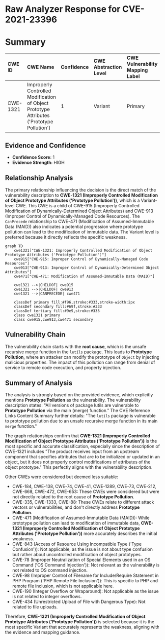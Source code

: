 # Raw Analyzer Response for CVE-2021-23396

# Summary
| CWE ID  | CWE Name                                                                                | Confidence | CWE Abstraction Level | CWE Vulnerability Mapping Label | CWE-Vulnerability Mapping Notes |
| :------- | :--------------------------------------------------------------------------------------- | :--------- | :---------------------- | :------------------------------ | :------------------------------ |
| CWE-1321 | Improperly Controlled Modification of Object Prototype Attributes ('Prototype Pollution') | 1          | Variant               | Primary                       | Allowed                       |

## Evidence and Confidence

*   **Confidence Score:** 1
*   **Evidence Strength:** HIGH

## Relationship Analysis
The primary relationship influencing the decision is the direct match of the vulnerability description to **CWE-1321 (Improperly Controlled Modification of Object Prototype Attributes ('Prototype Pollution'))**, which is a Variant-level CWE. This CWE is a child of CWE-915 (Improperly Controlled Modification of Dynamically-Determined Object Attributes) and CWE-913 (Improper Control of Dynamically-Managed Code Resources). The `CanPrecede` relationship to CWE-471 (Modification of Assumed-Immutable Data (MAID)) also indicates a potential progression where prototype pollution can lead to the modification of immutable data. The Variant level is preferred because it directly reflects the specific weakness.

```mermaid
graph TD
    cwe1321["CWE-1321: Improperly Controlled Modification of Object Prototype Attributes ('Prototype Pollution')"]
    cwe915["CWE-915: Improper Control of Dynamically-Managed Code Resources"]
    cwe913["CWE-913: Improper Control of Dynamically-Determined Object Attributes"]
    cwe471["CWE-471: Modification of Assumed-Immutable Data (MAID)"]

    cwe1321 -->|CHILDOF| cwe915
    cwe1321 -->|CHILDOF| cwe913
    cwe1321 -->|CANPRECEDE| cwe471
    
    classDef primary fill:#f96,stroke:#333,stroke-width:2px
    classDef secondary fill:#69f,stroke:#333
    classDef tertiary fill:#9e9,stroke:#333
    class cwe1321 primary
    class cwe915,cwe913,cwe471 secondary
```

## Vulnerability Chain
The vulnerability chain starts with the **root cause**, which is the unsafe recursive merge function in the `lutils` package. This leads to **Prototype Pollution**, where an attacker can modify the prototype of `Object` by injecting malicious properties. The impact of this pollution can range from denial of service to remote code execution, and property injection.

## Summary of Analysis
The analysis is strongly based on the provided evidence, which explicitly mentions **Prototype Pollution** as the vulnerability. The vulnerability description states: "All versions of package lutils are vulnerable to **Prototype Pollution** via the main (merge) function." The CVE Reference Links Content Summary further details: "The `lutils` package is vulnerable to prototype pollution due to an unsafe recursive merge function in its main `merge` function."

The graph relationships confirm that **CWE-1321 (Improperly Controlled Modification of Object Prototype Attributes ('Prototype Pollution'))** is the most specific and accurate classification, especially since the description of CWE-1321 includes "The product receives input from an upstream component that specifies attributes that are to be initialized or updated in an object, but it does not properly control modifications of attributes of the object prototype." This perfectly aligns with the vulnerability description.

Other CWEs were considered but deemed less suitable:

*   CWE-184, CWE-138, CWE-74, CWE-41, CWE-1289, CWE-73, CWE-212, CWE-668, CWE-472, CWE-653: These CWEs were considered but were not directly related to the root cause of **Prototype Pollution**.
*   CWE-335, CWE-1333, CWE-88: These CWEs relate to different attack vectors or vulnerabilities, and don't directly address **Prototype Pollution**.
*   CWE-471 (Modification of Assumed-Immutable Data (MAID)): While prototype pollution can lead to modification of immutable data, **CWE-1321 (Improperly Controlled Modification of Object Prototype Attributes ('Prototype Pollution'))** more accurately describes the initial weakness.
*   CWE-843 (Access of Resource Using Incompatible Type ('Type Confusion')): Not applicable, as the issue is not about type confusion but rather about uncontrolled modification of object prototypes.
*   CWE-78 (Improper Neutralization of Special Elements used in an OS Command ('OS Command Injection')): Not relevant as the vulnerability is not related to OS command injection.
*   CWE-98 (Improper Control of Filename for Include/Require Statement in PHP Program ('PHP Remote File Inclusion')): This is specific to PHP and remote file inclusion, which is not applicable here.
*   CWE-190 (Integer Overflow or Wraparound): Not applicable as the issue is not related to integer overflows.
*   CWE-434 (Unrestricted Upload of File with Dangerous Type): Not related to file uploads.

Therefore, **CWE-1321 (Improperly Controlled Modification of Object Prototype Attributes ('Prototype Pollution'))** is selected because it is the most specific Variant that accurately represents the weakness, aligning with the evidence and mapping guidance.